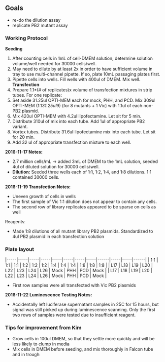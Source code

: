 ## Goals
- re-do the dilution assay
- replicate PB2 mutant assay

### Working Protocol
**Seeding**
1. After counting cells in 1mL of cell-DMEM solution, determine solution volume/well needed for 30000 cells/well.
2. May need to dilute by at least 2x in order to have sufficient volume in tray to use multi-channel pipette. If so, plate 10mL passaging plates first.
3. Pipette cells into wells. Fill wells with 400ul of DMEM. Mix well.
**Transfection**
1. Prepare 1.1*(# of replicates)x volume of transfection mixtures in strip tubes.
For one replicate:
2. Set aside 31.25ul OPTI-MEM each for mock, PHH, and PCD. Mix 309ul OPTI-MEM (1.1*31.25ul*9) (for 8 mutants + 1 Vic) with 1.1ul of each non-PB2 plasmid.
3. Mix 420ul OPTI-MEM with 4.2ul lipofectamine. Let sit for 5 min.
4. Distribute 310ul of mix into each tube. Add 1ul of appropriate PB2 variant.
5. Vortex tubes. Distribute 31.6ul lipofectamine mix into each tube. Let sit for 20 min.
6. Add 32 ul of appropriate transfection mixture to each well.


**2016-11-17 Notes:**
- 2.7 million cells/mL -> added 3mL of DMEM to the 1mL solution, seeded 4ul of diluted solution for 30000 cells/well.
- **Dilution:** Seeded three wells each of 1:1, 1:2, 1:4, and 1:8 dilutions. 1:1 contained 30000 cells.

**2016-11-19 Transfection Notes:**
- Uneven growth of cells in wells
- The first sample of Vic 1:1 dilution does not appear to contain any cells.
- The second row of library replicates appeared to be sparse on cells as well

Reagents:
- Made 1:8 dilutions of all mutant library PB2 plasmids. Standardized to 4ul PB2 plasmid in each transfection solution

### Plate layout
|-----|-----|-----|-----|-----|-----|-----|-----|------|-----|-----|------|
| 1:1 | 1:1 | 1:1 | 1:2 | 1:2 | 1:2 | 1:4 | 1:4 | 1:4  | 1:8 | 1:8 | 1:8  |
| L17 | L18 | L19 | L20 | L22 | L23 | L24 | L26 | Mock | PHH | PCD | Mock |
| L17 | L18 | L19 | L20 | L22 | L23 | L24 | L26 | Mock | PHH | PCD | Mock |

- First row samples were all transfected with Vic PB2 plasmids

**2016-11-22 Luminescence Testing Notes:**
- Accidentally left luciferase supernatant samples in 25C for 15 hours, but signal was still picked up during luminescence scanning. Only the first two rows of samples were tested due to insufficient reagent.

### Tips for improvement from Kim
- Grow cells in 100ul DMEM, so that they settle more quickly and will be less likely to clump in media
- Mix cells in DMEM before seeding, and mix thoroughly in Falcon tube and in trough
